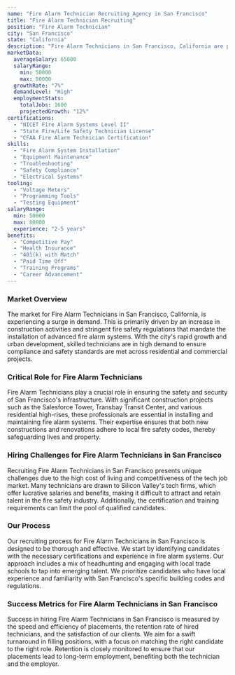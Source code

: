 ```yaml
---
name: "Fire Alarm Technician Recruiting Agency in San Francisco"
title: "Fire Alarm Technician Recruiting"
position: "Fire Alarm Technician"
city: "San Francisco"
state: "California"
description: "Fire Alarm Technicians in San Francisco, California are primarily responsible for installing, testing, repairing, and maintaining fire alarm wiring and equipment."
marketData:
  averageSalary: 65000
  salaryRange:
    min: 50000
    max: 80000
  growthRate: "7%"
  demandLevel: "High"
  employmentStats:
    totalJobs: 1600
    projectedGrowth: "12%"
certifications:
  - "NICET Fire Alarm Systems Level II"
  - "State Fire/Life Safety Technician License"
  - "CFAA Fire Alarm Technician Certification"
skills:
  - "Fire Alarm System Installation"
  - "Equipment Maintenance"
  - "Troubleshooting"
  - "Safety Compliance"
  - "Electrical Systems"
tooling:
  - "Voltage Meters"
  - "Programming Tools"
  - "Testing Equipment"
salaryRange:
  min: 50000
  max: 80000
  experience: "2-5 years"
benefits:
  - "Competitive Pay"
  - "Health Insurance"
  - "401(k) with Match"
  - "Paid Time Off"
  - "Training Programs"
  - "Career Advancement"
---
```


### Market Overview
The market for Fire Alarm Technicians in San Francisco, California, is experiencing a surge in demand. This is primarily driven by an increase in construction activities and stringent fire safety regulations that mandate the installation of advanced fire alarm systems. With the city's rapid growth and urban development, skilled technicians are in high demand to ensure compliance and safety standards are met across residential and commercial projects.

### Critical Role for Fire Alarm Technicians
Fire Alarm Technicians play a crucial role in ensuring the safety and security of San Francisco's infrastructure. With significant construction projects such as the Salesforce Tower, Transbay Transit Center, and various residential high-rises, these professionals are essential in installing and maintaining fire alarm systems. Their expertise ensures that both new constructions and renovations adhere to local fire safety codes, thereby safeguarding lives and property.

### Hiring Challenges for Fire Alarm Technicians in San Francisco
Recruiting Fire Alarm Technicians in San Francisco presents unique challenges due to the high cost of living and competitiveness of the tech job market. Many technicians are drawn to Silicon Valley's tech firms, which offer lucrative salaries and benefits, making it difficult to attract and retain talent in the fire safety industry. Additionally, the certification and training requirements can limit the pool of qualified candidates.

### Our Process
Our recruiting process for Fire Alarm Technicians in San Francisco is designed to be thorough and effective. We start by identifying candidates with the necessary certifications and experience in fire alarm systems. Our approach includes a mix of headhunting and engaging with local trade schools to tap into emerging talent. We prioritize candidates who have local experience and familiarity with San Francisco's specific building codes and regulations.

### Success Metrics for Fire Alarm Technicians in San Francisco
Success in hiring Fire Alarm Technicians in San Francisco is measured by the speed and efficiency of placements, the retention rate of hired technicians, and the satisfaction of our clients. We aim for a swift turnaround in filling positions, with a focus on matching the right candidate to the right role. Retention is closely monitored to ensure that our placements lead to long-term employment, benefiting both the technician and the employer.